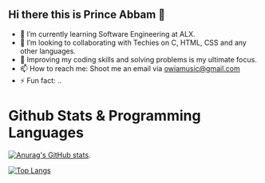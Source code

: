 ## Hi there this is Prince Abbam 👋

- 🌱 I’m currently learning Software Engineering at ALX.
- 👯 I’m looking to collaborating with Techies on C, HTML, CSS and any other languages.
- 🤔 Improving my coding skills and solving problems is my ultimate focus.
- 📫 How to reach me: Shoot me an email via owiamusic@gmail.com
- ⚡ Fun fact: ..

# Github Stats & Programming Languages

[![Anurag's GitHub stats](https://github-readme-stats.vercel.app/api?username=owiamusic&show_icons=true&theme=transparent)](https://github.com/owiamusic/github-readme-stats).

[![Top Langs](https://github-readme-stats.vercel.app/api/top-langs/?username=owiamusic&layout=donut-vertical)](https://github.com/owiamusic/github-readme-stats)
